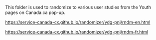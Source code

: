 
This folder is used to randomize to various user studies from the Youth pages on Canada.ca pop-up.

https://service-canada-cx.github.io/randomizer/ydg-pnj/rndm-en.html

https://service-canada-cx.github.io/randomizer/ydg-pnj/rndm-fr.html
